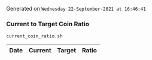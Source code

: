 Generated on `Wednesday 22-September-2021 at 16:46:41`

### Current to Target Coin Ratio
`current_coin_ratio.sh`

Date|Current|Target|Ratio
---|---|---|---
